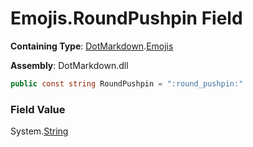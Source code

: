 # Emojis\.RoundPushpin Field

**Containing Type**: [DotMarkdown](../../README.md)\.[Emojis](../README.md)

**Assembly**: DotMarkdown\.dll

```csharp
public const string RoundPushpin = ":round_pushpin:"
```

### Field Value

System\.[String](https://docs.microsoft.com/en-us/dotnet/api/system.string)